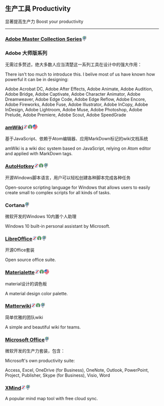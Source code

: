 ## 生产工具   Productivity

显著提高生产力   Boost your productivity

---

### [Adobe Master Collection Series](https://www.adobe.com/creativecloud.html)![](/assets/earth-globe.png)

### Adobe 大师版系列

无需过多赘述，绝大多数人应当清楚这一系列工具在设计中的强大作用：

There isn't too much to introduce this. I belive most of us have known how powerful it can be in designing:

Adobe Acrobat DC, Adobe After Effects, Adobe Animate, Adobe Audition, Adobe Bridge, Adobe Captivate, Adobe Character Animator, Adobe Dreamweaver, Adobe Edge Code, Adobe Edge Reflow, Adobe Encore, Adobe Fireworks, Adobe Fuse, Adobe Illustrator, Adobe InCopy, Adobe InDesign, Adobe Lightroom, Adobe Muse, Adobe Photoshop, Adobe Prelude, Adobe Premiere, Adobe Scout, Adobe SpeedGrade

### [amWiki](https://amwiki.xf09.net/)![](/assets/图片2.png)![](/assets/open-source-icon.png)![](/assets/united-states.png)

基于JavaScript、依赖于Atom编辑器、应用MarkDown标记的wiki文档系统

amWiki is a wiki doc system based on JavaScript, relying on Atom editor and applied with MarkDown tags.

### [AutoHotkey](https://www.autohotkey.com/)![](/assets/图片2.png)![](/assets/open-source-icon.png)![](/assets/earth-globe.png)

开源Windows脚本语言，用户可以轻松创建各种脚本完成各种任务

Open-source scripting language for Windows that allows users to easily create small to complex scripts for all kinds of tasks.

### Cortana![](/assets/earth-globe.png)

微软开发的Windows 10内置个人助理

Windows 10 built-in personal assistant by Microsoft.

### [LibreOffice](https://www.libreoffice.org/)![](/assets/图片2.png)![](/assets/open-source-icon.png)![](/assets/earth-globe.png)

开源Office套装

Open source office suite.

### [Materialette](https://github.com/mike-schultz/materialette)![](/assets/图片2.png)![](/assets/open-source-icon.png)![](/assets/united-states.png)

material设计的调色板

A material design color palette.

### [Matterwiki](https://github.com/Matterwiki/Matterwiki)![](/assets/图片2.png)![](/assets/open-source-icon.png)![](/assets/earth-globe.png)

简单优雅的团队wiki

A simple and beautiful wiki for teams.

### [Microsoft Office](http://www.office.com)![](/assets/earth-globe.png)

微软开发的生产力套装，包含：

Microsoft's own productivity suite:

Access, Excel, OneDrive \(for Business\), OneNote, Outlook, PowerPoint, Project, Publisher, Skype \(for Business\), Visio, Word

### [XMind](http://www.xmind.net/)![](/assets/图片2.png)![](/assets/earth-globe.png)

A popular mind map tool with free cloud sync.

